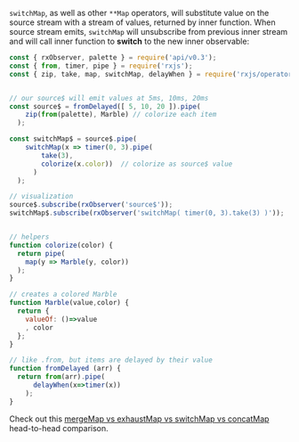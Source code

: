 <!--
name:		
title:		switchMap
pageTitle:	RxJS switchMap operator example with a marble diagram
desc:		
docsUrl:	https://rxjs.dev/api/operators/switchMap
-->

`switchMap`, as well as other `**Map` operators, will substitute value on the source stream with a stream of values, returned by inner function. When source stream emits, `switchMap` will unsubscribe from previous inner stream and will call inner function to **switch** to the new inner observable:

```js
const { rxObserver, palette } = require('api/v0.3');
const { from, timer, pipe } = require('rxjs');
const { zip, take, map, switchMap, delayWhen } = require('rxjs/operators');


// our source$ will emit values at 5ms, 10ms, 20ms
const source$ = fromDelayed([ 5, 10, 20 ]).pipe(
    zip(from(palette), Marble) // colorize each item
  );

const switchMap$ = source$.pipe(
    switchMap(x => timer(0, 3).pipe(
        take(3),
        colorize(x.color))  // colorize as source$ value
      )
  );

// visualization
source$.subscribe(rxObserver('source$'));
switchMap$.subscribe(rxObserver('switchMap( timer(0, 3).take(3) )'));


// helpers
function colorize(color) {
  return pipe(
    map(y => Marble(y, color))
  );
}

// creates a colored Marble
function Marble(value,color) {
  return {
    valueOf: ()=>value
    , color
  };
}

// like .from, but items are delayed by their value
function fromDelayed (arr) {
  return from(arr).pipe(
      delayWhen(x=>timer(x))
    );
}

```

Check out this [mergeMap vs exhaustMap vs switchMap vs concatMap](/rxjs/mergeMap-vs-exhaustMap-vs-switchMap-vs-concatMap) head-to-head comparison.
